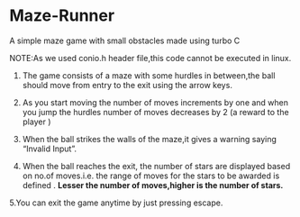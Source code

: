 # Maze-Runner
A simple maze game with small obstacles made using turbo C

NOTE:As we used conio.h header file,this code cannot be executed in linux.

1. The game consists of a maze with some hurdles in between,the ball should move from entry to the exit using the arrow keys.

2. As you start moving the number of moves increments by one and when you jump the hurdles number of moves decreases by 2 (a reward to the player )

3. When the ball strikes the walls of the maze,it gives a warning saying “Invalid Input”.

4. When the ball reaches the exit, the number of stars are displayed based on no.of moves.i.e. the range of moves for the stars to be awarded is defined . 
<b>Lesser the number of moves,higher is the number of stars.</b>

5.You can exit the game anytime by just pressing escape.
